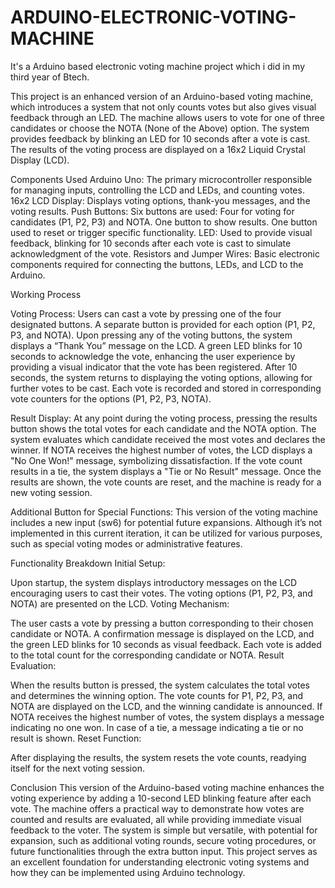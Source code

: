 # ARDUINO-ELECTRONIC-VOTING-MACHINE
It's a Arduino based electronic voting machine project which i did in my third year of Btech. 


This project is an enhanced version of an Arduino-based voting machine, which introduces a system that not only counts votes but also gives visual feedback through an LED. The machine allows users to vote for one of three candidates or choose the NOTA (None of the Above) option. The system provides feedback by blinking an LED for 10 seconds after a vote is cast. The results of the voting process are displayed on a 16x2 Liquid Crystal Display (LCD).

Components Used
Arduino Uno: The primary microcontroller responsible for managing inputs, controlling the LCD and LEDs, and counting votes.
16x2 LCD Display: Displays voting options, thank-you messages, and the voting results.
Push Buttons: Six buttons are used:
Four for voting for candidates (P1, P2, P3) and NOTA.
One button to show results.
One button used to reset or trigger specific functionality.
LED: Used to provide visual feedback, blinking for 10 seconds after each vote is cast to simulate acknowledgment of the vote.
Resistors and Jumper Wires: Basic electronic components required for connecting the buttons, LEDs, and LCD to the Arduino.

Working Process

Voting Process:
Users can cast a vote by pressing one of the four designated buttons. A separate button is provided for each option (P1, P2, P3, and NOTA).
Upon pressing any of the voting buttons, the system displays a “Thank You” message on the LCD.
A green LED blinks for 10 seconds to acknowledge the vote, enhancing the user experience by providing a visual indicator that the vote has been registered.
After 10 seconds, the system returns to displaying the voting options, allowing for further votes to be cast.
Each vote is recorded and stored in corresponding vote counters for the options (P1, P2, P3, NOTA).

Result Display:
At any point during the voting process, pressing the results button shows the total votes for each candidate and the NOTA option.
The system evaluates which candidate received the most votes and declares the winner. If NOTA receives the highest number of votes, the LCD displays a "No One Won!" message, symbolizing dissatisfaction.
If the vote count results in a tie, the system displays a "Tie or No Result" message.
Once the results are shown, the vote counts are reset, and the machine is ready for a new voting session.

Additional Button for Special Functions:
This version of the voting machine includes a new input (sw6) for potential future expansions. Although it’s not implemented in this current iteration, it can be utilized for various purposes, such as special voting modes or administrative features.

Functionality Breakdown
Initial Setup:

Upon startup, the system displays introductory messages on the LCD encouraging users to cast their votes.
The voting options (P1, P2, P3, and NOTA) are presented on the LCD.
Voting Mechanism:

The user casts a vote by pressing a button corresponding to their chosen candidate or NOTA.
A confirmation message is displayed on the LCD, and the green LED blinks for 10 seconds as visual feedback.
Each vote is added to the total count for the corresponding candidate or NOTA.
Result Evaluation:

When the results button is pressed, the system calculates the total votes and determines the winning option.
The vote counts for P1, P2, P3, and NOTA are displayed on the LCD, and the winning candidate is announced.
If NOTA receives the highest number of votes, the system displays a message indicating no one won.
In case of a tie, a message indicating a tie or no result is shown.
Reset Function:

After displaying the results, the system resets the vote counts, readying itself for the next voting session.

Conclusion
This version of the Arduino-based voting machine enhances the voting experience by adding a 10-second LED blinking feature after each vote. The machine offers a practical way to demonstrate how votes are counted and results are evaluated, all while providing immediate visual feedback to the voter. The system is simple but versatile, with potential for expansion, such as additional voting rounds, secure voting procedures, or future functionalities through the extra button input. This project serves as an excellent foundation for understanding electronic voting systems and how they can be implemented using Arduino technology.
